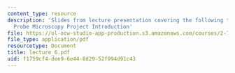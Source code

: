 ```yaml
---
content_type: resource
description: 'Slides from lecture presentation covering the following topics: Scanning
  Probe Microscopy Project Introduction'
file: https://ol-ocw-studio-app-production.s3.amazonaws.com/courses/2-76-multi-scale-system-design-fall-2004/f1759cf4dee96e448d2952f994d91c43_lecture_6.pdf
file_type: application/pdf
resourcetype: Document
title: lecture_6.pdf
uid: f1759cf4-dee9-6e44-8d29-52f994d91c43
---
```


